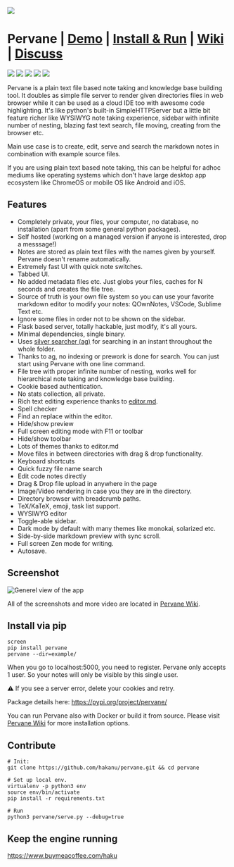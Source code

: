 ![](https://github.com/hakanu/pervane/raw/master/docs/pervane_logo_small.png)

# Pervane | [Demo](https://youtu.be/2WiFvcgV6lo) | [Install & Run](https://github.com/hakanu/pervane/wiki/Install-&-Run-instructions) | [Wiki](https://github.com/hakanu/pervane/wiki) | [Discuss](https://reddit.com/r/pervane/)

[![](https://img.shields.io/badge/status-stable-green.svg)](https://pypi.org/pypi/pervane/)
![](https://img.shields.io/badge/dynamic/json?color=green&label=downloads&query=data%5B0%5D.downloads&url=https%3A%2F%2Fpypistats.org%2Fapi%2Fpackages%2Fpervane%2Foverall)
[![](https://img.shields.io/pypi/v/pervane.svg)](https://pypi.org/pypi/pervane/)
[![](https://img.shields.io/pypi/pyversions/pervane.svg)](https://pypi.org/pypi/pervane/)
[![](https://img.shields.io/pypi/l/pervane.svg)](https://pypi.org/pypi/pervane/)

Pervane is a plain text file based note taking and knowledge base building tool.
It doubles as simple file server to render given directories files in web
browser while it can be used as a cloud IDE too with awesome code highlighting.
It's like python's built-in SimpleHTTPServer but a little bit feature richer
like WYSIWYG note taking experience, sidebar with infinite number of nesting,
blazing fast text search, file moving, creating from the browser etc.

Main use case is to create, edit, serve and search the markdown notes in
combination with example source files.

If you are using plain text based note taking, this can be helpful for adhoc
mediums like operating systems which don't have large desktop app ecosystem like
ChromeOS or mobile OS like Android and iOS.

## Features

* Completely private, your files, your computer, no database, no installation
  (apart from some general python packages).
* Self hosted (working on a managed version if anyone is interested, drop a messsage!)
* Notes are stored as plain text files with the names given by yourself. Pervane
  doesn't rename automatically.
* Extremely fast UI with quick note switches.
* Tabbed UI.
* No added metadata files etc. Just globs your files, caches for N seconds and
  creates the file tree.
* Source of truth is your own file system so you can use your favorite markdown
  editor to modify your notes: QOwnNotes, VSCode, Sublime Text etc.
* Ignore some files in order not to be shown on the sidebar.
* Flask based server, totally hackable, just modify, it's all yours.
* Minimal dependencies, single binary.
* Uses [silver searcher (ag)](https://github.com/ggreer/the_silver_searcher) for
  searching in an instant throughout the whole folder.
* Thanks to ag, no indexing or prework is done for search. You can just start
  using Pervane with one line command.
* File tree with proper infinite number of nesting, works well for hierarchical
  note taking and knowledge base building.
* Cookie based authentication.
* No stats collection, all private.
* Rich text editing experience thanks to [editor.md](https://pandao.github.io/editor.md/).
* Spell checker
* Find an replace within the editor.
* Hide/show preview
* Full screen editing mode with F11 or toolbar
* Hide/show toolbar
* Lots of themes thanks to editor.md
* Move files in between directories with drag & drop functionality.
* Keyboard shortcuts
* Quick fuzzy file name search
* Edit code notes directly
* Drag & Drop file upload in anywhere in the page
* Image/Video rendering in case you they are in the directory.
* Directory browser with breadcrumb paths.
* TeX/KaTeX, emoji, task list support.
* WYSIWYG editor
* Toggle-able sidebar.
* Dark mode by default with many themes like monokai, solarized etc.
* Side-by-side markdown preview with sync scroll.
* Full screen Zen mode for writing.
* Autosave.

## Screenshot

![Generel view of the app](https://github.com/hakanu/pervane/wiki/markdown.jpg)

All of the screenshots and more video are located in [Pervane Wiki](https://github.com/hakanu/pervane/wiki).

## Install via pip

```shell
screen
pip install pervane
pervane --dir=example/
```

When you go to localhost:5000, you need to register. Pervane only accepts 1
user. So your notes will only be visible by this single user.

⚠️ If you see a server error, delete your cookies and retry.

Package details here: https://pypi.org/project/pervane/

You can run Pervane also with Docker or build it from source. Please visit
[Pervane Wiki](https://github.com/hakanu/pervane/wiki/Install-&-Run-instructions)
for more installation options.

## Contribute

```shell
# Init:
git clone https://github.com/hakanu/pervane.git && cd pervane

# Set up local env.
virtualenv -p python3 env
source env/bin/activate
pip install -r requirements.txt

# Run
python3 pervane/serve.py --debug=true
```

## Keep the engine running

https://www.buymeacoffee.com/haku
